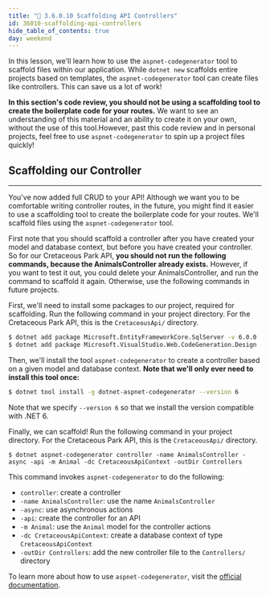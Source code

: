 ```yaml
---
title: "📓 3.6.0.10 Scaffolding API Controllers"
id: 36010-scaffolding-api-controllers
hide_table_of_contents: true
day: weekend
---
```


In this lesson, we'll learn how to use the `aspnet-codegenerator` tool to scaffold files within our application. While `dotnet new` scaffolds entire projects based on templates, the `aspnet-codegenerator` tool can create files like controllers. This can save us a lot of work!

**In this section's code review, you should not be using a scaffolding tool to create the boilerplate code for your routes.** We want to see an understanding of this material and an ability to create it on your own, without the use of this tool.However, past this code review and in personal projects, feel free to use `aspnet-codegenerator` to spin up a project files quickly!

## Scaffolding our Controller
---

You've now added full CRUD to your API! Although we want you to be comfortable writing controller routes, in the future, you might find it easier to use a scaffolding tool to create the boilerplate code for your routes. We'll scaffold files using the `aspnet-codegenerator` tool. 

First note that you should scaffold a controller after you have created your model and database context, but before you have created your controller. So for our Cretaceous Park API, **you should not run the following commands, because the AnimalsController already exists.** However, if you want to test it out, you could delete your AnimalsController, and run the command to scaffold it again. Otherwise, use the following commands in future projects.

First, we'll need to install some packages to our project, required for scaffolding. Run the following command in your project directory. For the Cretaceous Park API, this is the `CretaceousApi/` directory.

```bash
$ dotnet add package Microsoft.EntityFrameworkCore.SqlServer -v 6.0.0
$ dotnet add package Microsoft.VisualStudio.Web.CodeGeneration.Design -v 6.0.0
```

Then, we'll install the tool `aspnet-codegenerator` to create a controller based on a given model and database context. **Note that we'll only ever need to install this tool once:**

```bash
$ dotnet tool install -g dotnet-aspnet-codegenerator --version 6
``` 

Note that we specify `--version 6` so that we install the version compatible with .NET 6.

Finally, we can scaffold! Run the following command in your project directory. For the Cretaceous Park API, this is the `CretaceousApi/` directory.

```
$ dotnet aspnet-codegenerator controller -name AnimalsController -async -api -m Animal -dc CretaceousApiContext -outDir Controllers
```

This command invokes `aspnet-codegenerator` to do the following:

* `controller`: create a controller
* `-name AnimalsController`: use the name `AnimalsController`
* `-async`: use asynchronous actions
* `-api`: create the controller for an API
* `-m Animal`: use the `Animal` model for the controller actions
* `-dc CretaceousApiContext`: create a database context of type `CretaceousApiContext`
* `-outDir Controllers`: add the new controller file to the `Controllers/` directory

To learn more about how to use `aspnet-codegenerator`, visit the [official documentation](https://learn.microsoft.com/en-us/aspnet/core/fundamentals/tools/dotnet-aspnet-codegenerator?view=aspnetcore-6.0).
